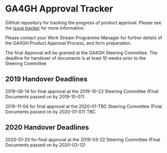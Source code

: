 # GA4GH Approval Tracker
GitHub repository for tracking the progress of product approval. Please see the [issue tracker](https://github.com/ga4gh/approval-tracker/issues) for more information.

Please contact your Work Stream Programme Manager for further details of the GA4GH Product Approval Process, and form preparation.

The final Approval will be granted at the GA4GH Steering Committee. The deadline for handover of documents is at least 10 weeks prior to the Steering Committee

## 2019 Handover Deadlines
2019-08-14 for final approval at the 2019-10-23 Steering Committee (Final Documents passed on by 2019-10-07)

2019-11-04 for final approval at the 2020-01-TBC Steering Committee (Final Documents passed on by 2020-01-07) TBC

## 2020 Handover Deadlines
2020-01-20 for final approval at the 2019-03-22 Steering Committee (Final Documents passed on by 2020-03-12)






 




